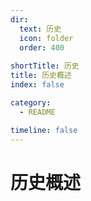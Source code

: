 ```yaml
---
dir:
  text: 历史
  icon: folder
  order: 400
  
shortTitle: 历史
title: 历史概述
index: false

category: 
  - README

timeline: false
---
```


# 历史概述